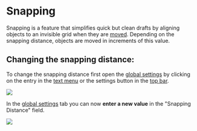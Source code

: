 # Snapping

Snapping is a feature that simplifies quick but clean drafts by aligning objects to an invisible grid when they are [moved](move-objects.md). Depending on the snapping distance, objects are moved in increments of this value.

## Changing the snapping distance:

To change the snapping distance first open the [global settings](../settings/global-settings.md) by clicking on the entry in the [text menu](../user-interface/the-top-bar.md#text-menu) or the settings button in the [top bar](../user-interface/the-top-bar.md#icons).

![](../../../.gitbook/assets/iVP\_settings\_menu\_entry.jpg)

In the [global settings](../settings/global-settings.md) tab you can now **enter a new value** in the "Snapping Distance" field.

![](../../../.gitbook/assets/iVP\_snapping\_global\_settings.jpg)
